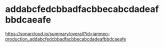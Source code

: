 # addabcfedcbbadfacbbecabcdadeafbbdcaeafe
https://sonarcloud.io/summary/overall?id=iamneo-production_addabcfedcbbadfacbbecabcdadeafbbdcaeafe
